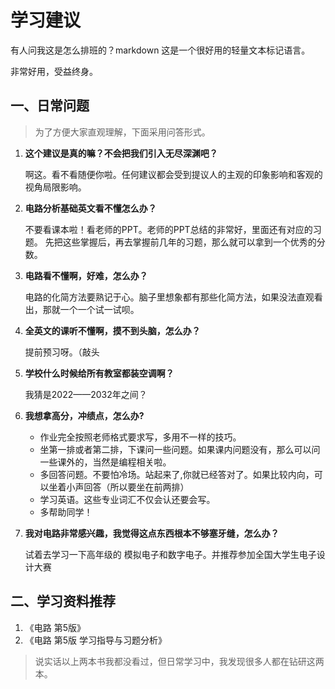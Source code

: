 # 学习建议

有人问我这是怎么排班的？markdown 这是一个很好用的轻量文本标记语言。

非常好用，受益终身。

## 一、日常问题

> 为了方便大家直观理解，下面采用问答形式。

1. **这个建议是真的嘛？不会把我们引入无尽深渊吧？**

   啊这。看不看随便你啦。任何建议都会受到提议人的主观的印象影响和客观的视角局限影响。

2. **电路分析基础英文看不懂怎么办？**

   不要看课本啦！看老师的PPT。老师的PPT总结的非常好，里面还有对应的习题。
   先把这些掌握后，再去掌握前几年的习题，那么就可以拿到一个优秀的分数。

3. **电路看不懂啊，好难，怎么办？**

   电路的化简方法要熟记于心。脑子里想象都有那些化简方法，如果没法直观看出，那就一个一个试一试呗。

4. **全英文的课听不懂啊，摸不到头脑，怎么办？**

   提前预习呀。（敲头

5. **学校什么时候给所有教室都装空调啊？**

   我猜是2022——2032年之间？

6. **我想拿高分，冲绩点，怎么办?**

   - 作业完全按照老师格式要求写，多用不一样的技巧。
   - 坐第一排或者第二排，下课问一些问题。如果课内问题没有，那么可以问一些课外的，当然是编程相关啦。
   - 多回答问题。不要怕冷场。站起来了,你就已经答对了。如果比较内向，可以坐着小声回答（所以要坐在前两排）
   - 学习英语。这些专业词汇不仅会认还要会写。
   - 多帮助同学！

7. **我对电路非常感兴趣，我觉得这点东西根本不够塞牙缝，怎么办？**

   试着去学习一下高年级的 模拟电子和数字电子。并推荐参加全国大学生电子设计大赛

## 二、学习资料推荐

1. 《电路 第5版》
2. 《电路 第5版 学习指导与习题分析》

> 说实话以上两本书我都没看过，但日常学习中，我发现很多人都在钻研这两本。

